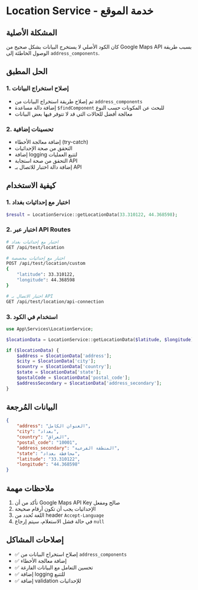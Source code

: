 # Location Service - خدمة الموقع

## المشكلة الأصلية
كان الكود الأصلي لا يستخرج البيانات بشكل صحيح من Google Maps API بسبب طريقة الوصول الخاطئة إلى `address_components`.

## الحل المطبق

### 1. إصلاح استخراج البيانات
- تم إصلاح طريقة استخراج البيانات من `address_components`
- إضافة دالة مساعدة `$findComponent` للبحث عن المكونات حسب النوع
- معالجة أفضل للحالات التي قد لا تتوفر فيها بعض البيانات

### 2. تحسينات إضافية
- إضافة معالجة الأخطاء (try-catch)
- التحقق من صحة الإحداثيات
- إضافة logging لتتبع العمليات
- التحقق من صحة استجابة API
- إضافة دالة اختبار للاتصال بـ API

## كيفية الاستخدام

### 1. اختبار مع إحداثيات بغداد
```php
$result = LocationService::getLocationData(33.310122, 44.368598);
```

### 2. اختبار عبر API Routes
```bash
# اختبار مع إحداثيات بغداد
GET /api/test/location

# اختبار مع إحداثيات مخصصة
POST /api/test/location/custom
{
    "latitude": 33.310122,
    "longitude": 44.368598
}

# اختبار الاتصال بـ API
GET /api/test/location/api-connection
```

### 3. استخدام في الكود
```php
use App\Services\LocationService;

$locationData = LocationService::getLocationData($latitude, $longitude);

if ($locationData) {
    $address = $locationData['address'];
    $city = $locationData['city'];
    $country = $locationData['country'];
    $state = $locationData['state'];
    $postalCode = $locationData['postal_code'];
    $addressSecondary = $locationData['address_secondary'];
}
```

## البيانات المُرجعة
```json
{
    "address": "العنوان الكامل",
    "city": "بغداد",
    "country": "العراق",
    "postal_code": "10001",
    "address_secondary": "المنطقة الفرعية",
    "state": "محافظة بغداد",
    "latitude": "33.310122",
    "longitude": "44.368598"
}
```

## ملاحظات مهمة
1. تأكد من أن Google Maps API Key صالح ومفعل
2. الإحداثيات يجب أن تكون أرقام صحيحة
3. اللغة تُحدد من header `Accept-Language`
4. في حالة فشل الاستعلام، سيتم إرجاع `null`

## إصلاحات المشاكل
- ✅ إصلاح استخراج البيانات من `address_components`
- ✅ إضافة معالجة الأخطاء
- ✅ تحسين التعامل مع البيانات الفارغة
- ✅ إضافة logging للتتبع
- ✅ إضافة validation للإحداثيات 